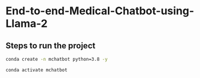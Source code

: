 # End-to-end-Medical-Chatbot-using-Llama-2

## Steps to run the project 
```bash
conda create -n mchatbot python=3.8 -y 
```
```bash
conda activate mchatbot 
```
